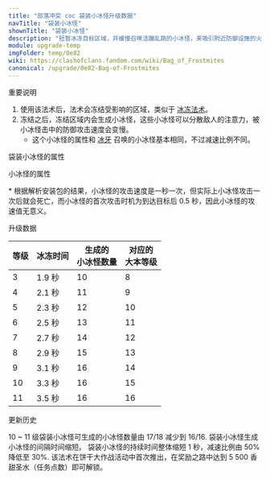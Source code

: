 ```yaml
---
title: "部落冲突 coc 袋装小冰怪升级数据"
navTitle: "袋装小冰怪"
shownTitle: "袋装小冰怪"
description: "短暂冰冻目标区域，并缓慢召唤活蹦乱跳的小冰怪，来吸引附近防御设施的火力，并减缓其速度。"
module: upgrade-temp
imgFolder: temp/0e82
wiki: https://clashofclans.fandom.com/wiki/Bag_of_Frostmites
canonical: /upgrade/0e82-Bag-of-Frostmites
---
```


<UnitInfo :folder="$frontmatter.imgFolder" imgSrc="Bag_of_Frostmites.png" :imgAlt="$frontmatter.navTitle" :description="$frontmatter.description" :isSmallImg="true" />

<SmallTitle>重要说明</SmallTitle>

1. 使用该法术后，法术会冻结受影响的区域，类似于 [冰冻法术](/upgrade/0104-Freeze-Spell)。
2. 冻结之后，冻结区域内会生成小冰怪，这些小冰怪可以分散敌人的注意力，被小冰怪击中的防御攻击速度会变慢。
   - 这个小冰怪的属性和 [冰牙](/upgrade/0284-Frosty) 召唤的小冰怪基本相同，不过减速比例不同。

<SmallTitle>袋装小冰怪的属性</SmallTitle>

<UnitProperties>
    <UnitProperty pKey="影响区域的半径" pValue="1.75 格" />
    <UnitProperty pKey="占据的法术空间" pValue="1" />
    <UnitProperty pKey="所需法术工厂等级" pValue="1" />
    <UnitProperty pKey="所需大本等级" pValue="5" />
    <UnitProperty pKey="法术配置时间" pValue="180" trainingSystem="2022" />
</UnitProperties>

<SmallTitle>小冰怪的属性</SmallTitle>

<UnitProperties>
    <UnitProperty pKey="攻击偏好" pValue="防御建筑" />
    <UnitProperty pKey="伤害类型" pValue="范围伤害" />
    <UnitProperty pKey="伤害半径" pValue="0.8 格" />
    <UnitProperty pKey="攻击的目标" pValue="地面和空中目标" />
    <UnitProperty pKey="移动速度" pValue="3 格/秒" />
    <UnitProperty pKey="攻击时机" pValue="到达目标后 0.5 秒<sup>*</sup>" />
    <UnitProperty pKey="攻击距离" pValue="2 格" />
    <UnitProperty pKey="每秒伤害" pValue="15" />
    <UnitProperty pKey="每次伤害" pValue="15" />
    <UnitProperty pKey="生命值" pValue="450" />
    <UnitProperty pKey="攻击减速持续时间" pValue="4 秒" />
    <UnitProperty pKey="减速比例" pValue="30% 攻速<br>30% 移速" />
</UnitProperties>

\* 根据解析安装包的结果，小冰怪的攻击速度是一秒一次，但实际上小冰怪攻击一次后就会死亡，而小冰怪的首次攻击时机为到达目标后 0.5 秒，因此小冰怪的攻速值无意义。

<SmallTitle>升级数据</SmallTitle>

<UnitTable>

| 等级 | 冰冻时间 |生成的<br>小冰怪数量|对应的<br>大本等级|
|  --- |   ---   |        ---        |       ----     |
|   3  |  1.9 秒 |         10        |        8       |
|   4  |  2.1 秒 |         11        |        9       |
|   5  |  2.3 秒 |         12        |       10       |
|   6  |  2.5 秒 |         13        |       11       |
|   7  |  2.7 秒 |         14        |       12       |
|   8  |  2.9 秒 |         15        |       13       |
|   9  |  3.1 秒 |         16        |       14       |
|  10  |  3.3 秒 |         16        |       15       |
|  11  |  3.5 秒 |         16        |       16       |
</UnitTable>

<SmallTitle>更新历史</SmallTitle>

<Timeline>
    <TimelineItem date="2023/12/21">
        <TimelineRow>10 ~ 11 级袋装小冰怪可生成的小冰怪数量由 17/18 减少到 16/16.</TimelineRow>
        <TimelineRow>袋装小冰怪生成小冰怪的间隔时间缩短。</TimelineRow>
        <TimelineRow>袋装小冰怪的持续时间整体缩短 1 秒，减速比例由 50% 降低至 30%.</TimelineRow>
    </TimelineItem>
    <TimelineItem date="2023/12/18">
        <TimelineRow>该法术在饼干大作战活动中首次推出，在奖励之路中达到 5 500 香甜圣水（任务点数）即可解锁。</TimelineRow>
    </TimelineItem>
    <TimelineItem :historyBottom="true" />
</Timeline>